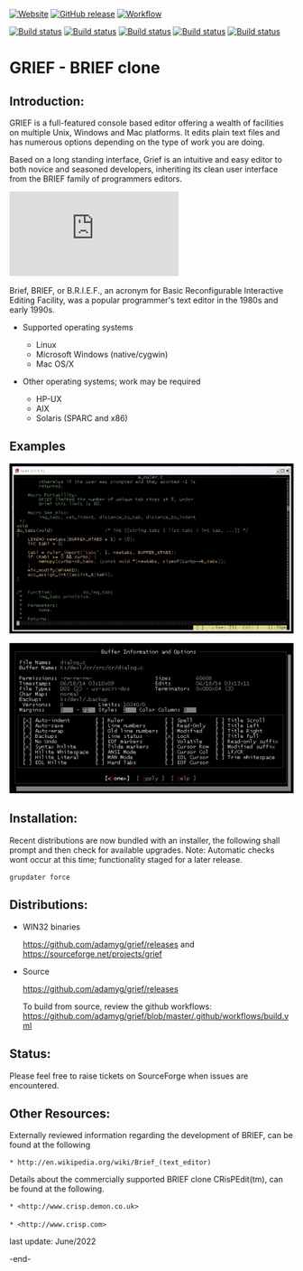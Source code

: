 [![Website](https://img.shields.io/badge/View-Website-blue)](https://sourceforge.net/projects/grief/)
[![GitHub release](https://img.shields.io/github/release/Naereen/StrapDown.js.svg)](https://GitHub.com/adamyg/grief/releases/)
[![Workflow](https://github.com/adamyg/grief/actions/workflows/build.yml/badge.svg)](https://github.com/adamyg/grief/actions)

[![Build status](https://ci.appveyor.com/api/projects/status/3tx1vwwclydfp1t6?svg=true&passingText=Ubuntu%20Passing&failingText=Ubuntu%20Failing&pendingText=Ubuntu%20Pending)](https://ci.appveyor.com/project/adamyg/grief-ubuntu)
[![Build status](https://ci.appveyor.com/api/projects/status/k63ggto1v8t1c28d?svg=true&passingText=MacOS%20Passing&failingText=MacOS%20Failing&pendingText=MacOS%20Pending)](https://ci.appveyor.com/project/adamyg/grief-macos)
[![Build status](https://ci.appveyor.com/api/projects/status/77myicx6ab5d6g1a?svg=true&passingText=Win32%20Passing&failingText=Win32%20Failing&pendingText=Win32%20Pending)](https://ci.appveyor.com/project/adamyg/grief-win32)
[![Build status](https://ci.appveyor.com/api/projects/status/3h8sweuo36r8q28t?svg=true&passingText=Cygwin32%20Passing&failingText=Cygwin32%20Failing&pendingText=Cygwin32%20Pending)](https://ci.appveyor.com/project/adamyg/grief-cygwin32)
[![Build status](https://ci.appveyor.com/api/projects/status/8jk4qx55d4bql3l1?svg=true&passingText=MinGW32%20Passing&failingText=MinGW32%20Failing&pendingText=MinGW32%20Pending)](https://ci.appveyor.com/project/adamyg/grief-mingw)

GRIEF - BRIEF clone
=======================================================

Introduction:
--------------------

GRIEF is a full-featured console based editor offering a wealth of facilities on
multiple Unix, Windows and Mac platforms. It edits plain text files and has numerous
options depending on the type of work you are doing.

Based on a long standing interface, Grief is an intuitive and easy editor to both
novice and seasoned developers, inheriting its clean user interface from the BRIEF
family of programmers editors.

![GRIEF Quick Start and Programmers Guide](https://github.com/adamyg/grief/blob/master/griefprogguide.pdf)

Brief, BRIEF, or B.R.I.E.F., an acronym for Basic Reconfigurable Interactive Editing
Facility, was a popular programmer's text editor in the 1980s and early 1990s.

   * Supported operating systems

        * Linux
        * Microsoft Windows (native/cygwin)
        * Mac OS/X
        
   * Other operating systems; work may be required

        * HP-UX
        * AIX
        * Solaris (SPARC and x86) 

Examples
--------------------

![Example1](https://github.com/adamyg/grief/blob/master/hlpdoc/examples/Example1.png?raw=true)

![Example2](https://github.com/adamyg/grief/blob/master/hlpdoc/examples/Example2.png?raw=true)
    
   
Installation:
--------------------

Recent distributions are now bundled with an installer, the following shall prompt and then check for available upgrades.
Note: Automatic checks wont occur at this time; functionality staged for a later release.

```
grupdater force
```

Distributions:
--------------------

   * WIN32 binaries

        https://github.com/adamyg/grief/releases
        and https://sourceforge.net/projects/grief

   * Source

        https://github.com/adamyg/grief/releases
        
        To build from source, review the github workflows: https://github.com/adamyg/grief/blob/master/.github/workflows/build.yml
              
       
Status:
--------------------

Please feel free to raise tickets on SourceForge when issues are encountered.


Other Resources:
--------------------------------

Externally reviewed information regarding the development of BRIEF, can be found at the following

    * http://en.wikipedia.org/wiki/Brief_(text_editor)

Details about the commercially supported BRIEF clone CRisPEdit(tm), can be found at the following.

    * <http://www.crisp.demon.co.uk>

    * <http://www.crisp.com>

last update: June/2022

-end-
